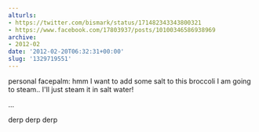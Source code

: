 ```yaml
---
alturls:
- https://twitter.com/bismark/status/171482343343800321
- https://www.facebook.com/17803937/posts/10100346586938969
archive:
- 2012-02
date: '2012-02-20T06:32:31+00:00'
slug: '1329719551'
---
```


personal facepalm: hmm I want to add some salt to this broccoli I am going to steam.. I'll just steam it in salt water!

...

derp derp derp

